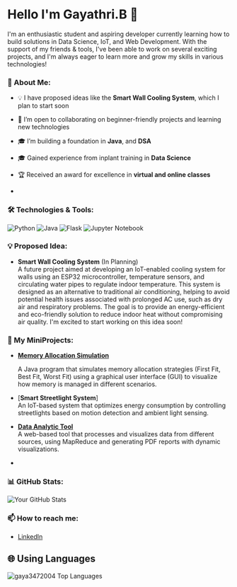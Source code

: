 # Hello I'm Gayathri.B 👋

I'm an enthusiastic student and aspiring developer currently learning how to build solutions in Data Science, IoT, and Web Development. With the support of  my friends & tools, I've been able to work on several exciting projects, and I'm always eager to learn more and grow my skills in various technologies!

### 🚀 About Me:

- 💡 I have proposed ideas like the **Smart Wall Cooling System**, which I plan to start soon
- 🤝 I’m open to collaborating on beginner-friendly projects and learning new technologies
- 🎓 I’m building a foundation in **Java**, and **DSA**
- 🎓 Gained experience from inplant training in **Data Science**
- 🏆 Received an award for excellence in **virtual and online classes**

- 
### 🛠️ Technologies & Tools:
![Python](https://img.shields.io/badge/-Python-3776AB?logo=python&logoColor=white) 
![Java](https://img.shields.io/badge/-Java-007396?logo=java&logoColor=white) 
![Flask](https://img.shields.io/badge/-Flask-000000?logo=flask&logoColor=white) 
![Jupyter Notebook](https://img.shields.io/badge/-Jupyter%20Notebook-F37626?logo=jupyter&logoColor=white)


### 💡 Proposed Idea:

- **Smart Wall Cooling System** (In Planning)  
 A future project aimed at developing an IoT-enabled cooling system for walls using an ESP32 microcontroller, temperature sensors, and circulating water pipes to regulate indoor temperature. This system is designed as an alternative to traditional air conditioning, helping to avoid potential health issues associated with prolonged AC use, such as dry air and respiratory problems. The goal is to provide an energy-efficient and eco-friendly solution to reduce indoor heat without compromising air quality. I'm excited to start working on this idea soon!


### 🌟 My MiniProjects:

- [**Memory Allocation Simulation**](https://github.com/gaya3472004/Memory-Simulation-using-Java/tree/main)

  A Java program that simulates memory allocation strategies (First Fit, Best Fit, Worst Fit) using a graphical user interface (GUI) to visualize how memory is managed in different scenarios.

- [**Smart Streetlight System**]  
  An IoT-based system that optimizes energy consumption by controlling streetlights based on motion detection and ambient light sensing.

- [**Data Analytic Tool**](https://github.com/gaya3472004/DataAnalyticTool/tree/main)  
  A web-based tool that processes and visualizes data from different sources, using MapReduce and generating PDF reports with dynamic visualizations.

-

### 📊 GitHub Stats:
![Your GitHub Stats](https://github-readme-stats.vercel.app/api?username=gaya3472004&show_icons=true&theme=radical)

### 📫 How to reach me:
- [LinkedIn](https://www.linkedin.com/in/gayathri-b-119a15257?lipi=urn%3Ali%3Apage%3Ad_flagship3_profile_view_base_contact_details%3BzT0A%2F3YhSvi8TiHGvJWZdg%3D%3D)


## 🌐 Using Languages
![gaya3472004 Top Languages](https://github-readme-stats.vercel.app/api/top-langs/?username=gaya3472004&theme=radical&show_icons=true&hide_border=false&layout=compact)
